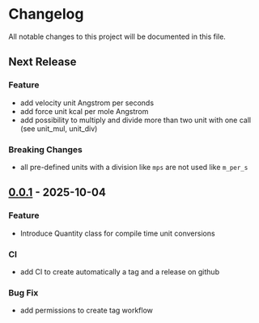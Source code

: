 # Changelog

All notable changes to this project will be documented in this file.

## Next Release

### Feature

- add velocity unit Angstrom per seconds
- add force unit kcal per mole Angstrom
- add possibility to multiply and divide more than two unit with one call (see unit_mul, unit_div)

### Breaking Changes

- all pre-defined units with a division like `mps` are not used like `m_per_s`

<!-- insertion marker -->
## [0.0.1](https://github.com/97gamjak/mstd/releases/tag/0.0.1) - 2025-10-04

### Feature

- Introduce Quantity class for compile time unit conversions

### CI

- add CI to create automatically a tag and a release on github

### Bug Fix

- add permissions to create tag workflow

